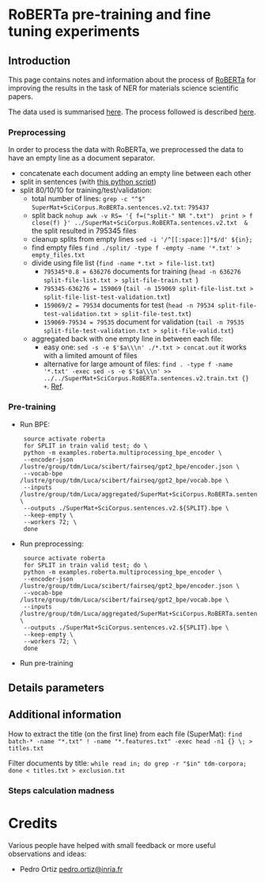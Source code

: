 # RoBERTa pre-training and fine tuning experiments

## Introduction

This page contains notes and information about the process of [RoBERTa](https://github.com/facebook/fairseq) for improving the results in the task
of NER for materials science scientific papers.

The data used is summarised [here](../scibert/readme.md). 
The process followed is described [here](https://github.com/pytorch/fairseq/blob/main/examples/roberta/README.pretraining.md).

### Preprocessing
In order to process the data with RoBERTa, we preprocessed the data to have an empty line as a document separator. 
 - concatenate each document adding an empty line between each other
 - split in sentences (with [this python script](sentence-splitter.py))
 - split 80/10/10 for training/test/validation:
    - total number of lines: `grep -c "^$" SuperMat+SciCorpus.RoBERTa.sentences.v2.txt`: `795437`    
    - split back ``nohup awk -v RS= '{
      f=("split-" NR ".txt") 
      print > f 
      close(f)
      }' ../SuperMat+SciCorpus.RoBERTa.sentences.v2.txt  &``
      the split resulted in 795345 files
    - cleanup splits from empty lines ``sed -i '/^[[:space:]]*$/d' ${in};``
    - find empty files `find ./split/ -type f -empty -name '*.txt' > empty_files.txt`
    - divide using file list (``find -name *.txt > file-list.txt``)
      - `795345*0.8 = 636276` documents for training (`head -n 636276 split-file-list.txt > split-file-train.txt `)
      - `795345-636276 = 159069` (`tail -n 159069 split-file-list.txt > split-file-list-test-validation.txt`)
      - `159069/2 = 79534` documents for test (`head -n 79534 split-file-test-validation.txt > split-file-test.txt`)
      - `159069-79534 = 79535` document for validation (`tail -n 79535 split-file-test-validation.txt > split-file-valid.txt`)
    - aggregated back with one empty line in between each file: 
      - easy one: ``sed -s -e $'$a\\\n' ./*.txt > concat.out`` it works with a limited amount of files 
      - alternative for large amount of files: ``find . -type f -name '*.txt' -exec sed -s -e $'$a\\\n' >> ../../SuperMat+SciCorpus.RoBERTa.sentences.v2.train.txt {} +``. [Ref](https://unix.stackexchange.com/questions/509749/how-to-deal-with-sed-if-argument-list-too-long). 


### Pre-training
 - Run BPE:
   ```
    source activate roberta
    for SPLIT in train valid test; do \
    python -m examples.roberta.multiprocessing_bpe_encoder \
    --encoder-json /lustre/group/tdm/Luca/scibert/fairseq/gpt2_bpe/encoder.json \
    --vocab-bpe /lustre/group/tdm/Luca/scibert/fairseq/gpt2_bpe/vocab.bpe \
    --inputs  /lustre/group/tdm/Luca/aggregated/SuperMat+SciCorpus.RoBERTa.sentences.v2.${SPLIT}.txt \
    --outputs ./SuperMat+SciCorpus.sentences.v2.${SPLIT}.bpe \
    --keep-empty \
    --workers 72; \
    done
   ```
   
 - Run preprocessing:
    ```
     source activate roberta
     for SPLIT in train valid test; do \
     python -m examples.roberta.multiprocessing_bpe_encoder \
     --encoder-json /lustre/group/tdm/Luca/scibert/fairseq/gpt2_bpe/encoder.json \
     --vocab-bpe /lustre/group/tdm/Luca/scibert/fairseq/gpt2_bpe/vocab.bpe \
     --inputs  /lustre/group/tdm/Luca/aggregated/SuperMat+SciCorpus.RoBERTa.sentences.v2.${SPLIT}.txt \
     --outputs ./SuperMat+SciCorpus.sentences.v2.${SPLIT}.bpe \
     --keep-empty \
     --workers 72; \
     done
    ```
 - Run pre-training

## Details parameters

## Additional information

How to extract the title (on the first line) from each file (SuperMat):
``find batch-* -name "*.txt" ! -name "*.features.txt" -exec head -n1 {} \; > titles.txt``

Filter documents by title: 
``while read in; do grep -r "$in" tdm-corpora; done < titles.txt > exclusion.txt``

### Steps calculation madness

# Credits

Various people have helped with small feedback or more useful observations and ideas:

- Pedro Ortiz pedro.ortiz@inria.fr

